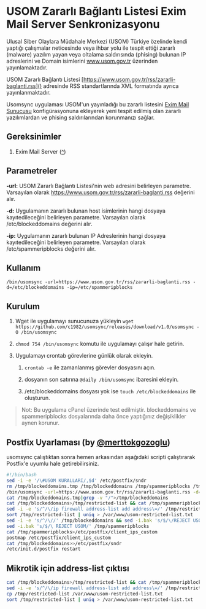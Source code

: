 # USOM Zararlı Bağlantı Listesi Exim Mail Server Senkronizasyonu

Ulusal Siber Olaylara Müdahale Merkezi (USOM) Türkiye özelinde kendi yaptığı çalışmalar neticesinde veya ihbar yolu ile tespit ettiği zararlı (malware) yazılım yayan veya oltalama saldırısında (phising) bulunan IP adreslerini ve Domain isimlerini www.usom.gov.tr üzerinden yayınlamaktadır.

USOM Zararlı Bağlantı Listesi [https://www.usom.gov.tr/rss/zararli-baglanti.rss]() adresinde RSS standartlarında XML formatında ayrıca yayınlanmaktadır. 

Usomsync uygulaması USOM'un yayınladığı bu zararlı listesini [Exim Mail Sunucusu](http://www.exim.org/)  konfigürasyonuna ekleyerek yeni tespit edilmiş olan zararlı yazılımlardan ve phising saldırılarından korunmanızı sağlar.

## Gereksinimler

1. Exim Mail Server ([^](http://www.exim.org/))

## Parametreler

**-url:** USOM Zararlı Bağlantı Listesi'nin web adresini belirleyen parametre. Varsayılan olarak https://www.usom.gov.tr/rss/zararli-baglanti.rss değerini alır.

**-d:** Uygulamanın zararlı bulunan host isimlerinin hangi dosyaya kayıtedileceğini belirleyen parametre. Varsayılan olarak /etc/blockeddomains değerini alır.

**-ip:** Uygulamanın zararlı bulunan IP Adreslerinin hangi dosyaya kayıtedileceğini belirleyen parametre. Varsayılan olarak /etc/spammeripblocks değerini alır.

## Kullanım

`/bin/usomsync -url=https://www.usom.gov.tr/rss/zararli-baglanti.rss -d=/etc/blockeddomains -ip=/etc/spammeripblocks`

## Kurulum

1. Wget ile uygulamayı sunucunuza yükleyin  `wget https://github.com/c1982/usomsync/releases/download/v1.0/usomsync -O /bin/usomsync`

2. `chmod 754 /bin/usomsync` komutu ile uygulamayı çalışır hale getirin.

3. Uygulamayı crontab görevlerine günlük olarak ekleyin.

	1. `crontab -e` ile zamanlanmış görevler dosyasını açın.
	
	2. dosyanın son satırına `@daily /bin/usomsync` ibaresini ekleyin.
	
	3. /etc/blockeddomains dosyası yok ise `touch /etc/blockeddomains` ile oluşturun.

> Not: Bu uygulama cPanel üzerinde test edilmiştir. blockeddomains ve spammeripblocks dosyalarında daha önce yaptığınız değişiklikler aynen korunur.

##  Postfix Uyarlaması (by [@merttokgozoglu](https://twitter.com/merttokgozoglu))

usomsync çalıştıktan sonra hemen arkasından aşağıdaki scripti çalıştırarak Postfix'e uyumlu hale getirebilirsiniz.

```bash
#!/bin/bash
sed -i -e '/\#USOM KURALLARI/,$d' /etc/postfix/sndr
rm /tmp/blockeddomains.tmp /tmp/blockeddomains /tmp/spammeripblocks /tmp/blockeddomains.bak /tmp/spammeripblocks.bak && touch /tmp/blockeddomains.tmp /tmp/blockeddomains /tmp/spammeripblocks
/bin/usomsync -url=https://www.usom.gov.tr/rss/zararli-baglanti.rss -d=/tmp/blockeddomains.tmp -ip=/tmp/spammeripblocks
cat /tmp/blockeddomains.tmp|grep -v "/">/tmp/blockeddomains
cat /tmp/blockeddomains>/tmp/restricted-list && cat /tmp/spammeripblocks>>/tmp/restricted-list
sed -i -e 's/^/\/ip firewall address-list add address\=/' /tmp/restricted-list && sed -i -e 's/$/ list=restricted/' /tmp/restricted-list
sort /tmp/restricted-list | uniq > /var/www/usom-restricted-list.txt
sed -i -e 's/^/\//' /tmp/blockeddomains && sed -i.bak 's/$/\/REJECT USOM/' /tmp/blockeddomains && sed -i '1s/^/\#USOM KURALLARI\n/' /tmp/blockeddomains
sed -i.bak 's/$/\ REJECT USOM/' /tmp/spammeripblocks
cat /tmp/spammeripblocks>/etc/postfix/client_ips_custom
postmap /etc/postfix/client_ips_custom
cat /tmp/blockeddomains>>/etc/postfix/sndr
/etc/init.d/postfix restart
```

##  Mikrotik için address-list çıktısı

```bash
cat /tmp/blockeddomains>/tmp/restricted-list && cat /tmp/spammeripblocks>>/tmp/restricted-list
sed -i -e 's/^/\/ip firewall address-list add address\=/' /tmp/restricted-list && sed -i -e 's/$/ list=restricted/' /tmp/restricted-list
cp /tmp/restricted-list /var/www/usom-restricted-list.txt
sort /tmp/restricted-list | uniq > /var/www/usom-restricted-list.txt
```